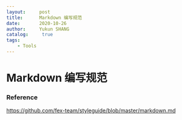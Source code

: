 ```yaml
---
layout:     post
title:      Markdown 编写规范
date:       2020-10-26
author:     Yukun SHANG
catalog: 	 true
tags:
    - Tools
---
```




# Markdown 编写规范





### Reference

https://github.com/fex-team/styleguide/blob/master/markdown.md